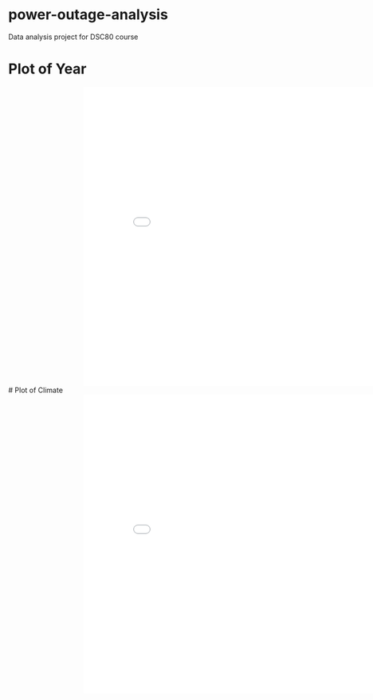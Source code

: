 # power-outage-analysis
Data analysis project for DSC80 course
# Plot of Year
<iframe src="assets/Year_plot.html" width=800 height=600 frameBorder=0  style = "position: relative; left: 30%" ></iframe>
# Plot of Climate
<iframe src="assets/Climate_plot.html" width=800 height=600 frameBorder=0  style = "position: relative; left: 30%"></iframe>
